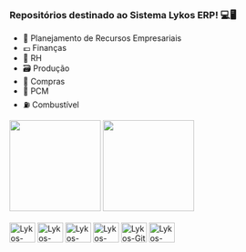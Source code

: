 ### Repositórios destinado ao Sistema Lykos ERP! 💻🖥️



-  🏬 Planejamento de Recursos Empresariais
-  💶 Finanças
-  🤵 RH
-  🗃️ Produção
-  🧺 Compras
-  🧭 PCM
-  ⛽ Combustível



<div>
 <img height="160cm" src="https://github-readme-stats.vercel.app/api?username=LykosErp&show_icons=true&theme=onedark&include_all_commits=true&count_private=true"/>
<img height="160cm" src="https://github-readme-stats.vercel.app/api/top-langs/?username=LykosErp&layout=compact&langs_count=16&theme=onedark"/>
</div>

<div style="display: inline_block"><br>
<img alig="center" alt="Lykos-Spring" height="35" width="45" src="https://cdn.jsdelivr.net/gh/devicons/devicon/icons/spring/spring-original.svg" />
<img alig="center" alt="Lykos-Java" height="35" width="45" src="https://cdn.jsdelivr.net/gh/devicons/devicon/icons/java/java-original.svg" />
<img alig="center" alt="Lykos-SQL" height="35" width="45" src="https://cdn.jsdelivr.net/gh/devicons/devicon/icons/mysql/mysql-original-wordmark.svg" />
<img alig="center" alt="Lykos-Post" height="35" width="45" src="https://cdn.jsdelivr.net/gh/devicons/devicon/icons/postgresql/postgresql-original-wordmark.svg" />
<img alig="center" alt="Lykos-Git" height="35" width="45" src="https://cdn.jsdelivr.net/gh/devicons/devicon/icons/git/git-original-wordmark.svg" />
<img alig="center" alt="Lykos-Swagger" height="35" width="45" src="https://cdn.jsdelivr.net/gh/devicons/devicon/icons/swagger/swagger-original.svg" />

</div>


